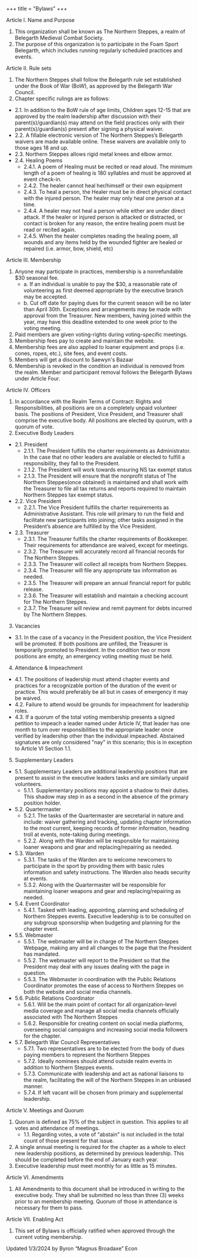 +++
title = "Bylaws"
+++

Article I. Name and Purpose
1. This organization shall be known as The Northern Steppes, a realm of Belegarth Medieval Combat Society.
2. The purpose of this organization is to participate in the Foam Sport Belegarth, which includes running regularly scheduled practices and events.

Article II. Rule sets
1. The Northern Steppes shall follow the Belegarth rule set established under the Book of War (BoW), as approved by the Belegarth War Council.
2. Chapter specific rulings are as follows:
* 2.1. In addition to the BoW rule of age limits, Children ages 12-15 that are approved by the realm leadership after discussion with their parent(s)/guardian(s) may attend on the field practices only with their parent(s)/guardian(s) present after signing a physical waiver.
* 2.2. A fillable electronic version of The Northern Steppes’s Belegarth waivers are made available online. These waivers are available only to those ages 18 and up.
* 2.3. Northern Steppes allows rigid metal knees and elbow armor.
* 2.4. Healing Poems
    * 2.4.1. A poem of Healing must be recited or read aloud. The minimum length of a poem of healing is 180 syllables and must be approved at event check-in.
    * 2.4.2. The healer cannot heal her/himself or their own equipment
    * 2.4.3. To heal a person, the Healer must be in direct physical contact with the injured person. The healer may only heal one person at a time.
    * 2.4.4. A healer may not heal a person while either are under direct attack. If the healer or injured person is attacked or distracted, or contact is broken for any reason, the entire healing poem must be read or recited again.
    * 2.4.5. When the healer completes reading the healing poem, all wounds and any items held by the wounded fighter are healed or repaired (i.e. armor, bow, shield, etc)

Article III. Membership
1. Anyone may participate in practices, membership is a nonrefundable $30 seasonal fee.
    * a. If an individual is unable to pay the $30, a reasonable rate of volunteering as first deemed appropriate by the executive branch may be accepted.
    * b. Cut off date for paying dues for the current season will be no later than April 30th. Exceptions and arrangements may be made with approval from the Treasurer. New members, having joined within the year, may have this deadline extended to one week prior to the voting meeting.
2. Paid members are given voting-rights during voting-specific meetings.
3. Membership fees pay to create and maintain the website.
4. Membership fees are also applied to loaner equipment and props (i.e. cones, ropes, etc.), site fees, and event costs.
5. Members will get a discount to Saewyn's Bazaar
6. Membership is revoked in the condition an individual is removed from the realm. Member and participant removal follows the Belegarth Bylaws under Article Four.

Article IV. Officers
1. In accordance with the Realm Terms of Contract: Rights and Responsibilities, all positions are on a completely unpaid volunteer basis. The positions of President, Vice President, and Treasurer shall comprise the executive body. All positions are elected by quorum, with a quorum of vote.
2. Executive Body Leaders
* 2.1. President
    * 2.1.1. The President fulfills the charter requirements as Administrator. In the case that no other leaders are available or elected to fulfill a responsibility, they fall to the President.
    * 2.1.2. The President will work towards ensuring NS tax exempt status
    * 2.1.3. The President will ensure that the nonprofit status of The Northern Steppes(once obtained) is maintained and shall work with the Treasurer to file all tax returns and reports required to maintain Northern Steppes tax exempt status.
* 2.2. Vice President
    * 2.2.1. The Vice President fulfills the charter requirements as Administrative Assistant. This role will primary to run the field and facilitate new participants into joining; other tasks assigned in the President’s absence are fulfilled by the Vice President.
* 2.3. Treasurer
    * 2.3.1. The Treasurer fulfills the charter requirements of Bookkeeper. Their requirements for attendance are waived, except for meetings.
    * 2.3.2. The Treasurer will accurately record all financial records for The Northern Steppes.
    * 2.3.3. The Treasurer will collect all receipts from Northern Steppes.
    * 2.3.4. The Treasurer will file any appropriate tax information as needed.
    * 2.3.5. The Treasurer will prepare an annual financial report for public release.
    * 2.3.6. The Treasurer will establish and maintain a checking account for The Northern Steppes.
    * 2.3.7. The Treasurer will review and remit payment for debts incurred by The Northern Steppes.

3. Vacancies
* 3.1. In the case of a vacancy in the President position, the Vice President will be
promoted. If both positions are unfilled, the Treasurer is temporarily promoted to President. In the condition two or more positions are empty, an emergency voting meeting must be held.

4. Attendance & Impeachment
* 4.1. The positions of leadership must attend chapter events and practices for a recognizable portion of the duration of the event or practice. This would preferably be all but in cases of emergency it may be waived.
* 4.2. Failure to attend would be grounds for impeachment for leadership roles.
* 4.3. If a quorum of the total voting membership presents a signed petition to impeach a leader named under Article IV, that leader has one month to turn over responsibilities to the appropriate leader once verified by leadership other than the individual impeached. Abstained signatures are only considered "nay" in this scenario; this is in exception to Article VI Section 1.1.

5. Supplementary Leaders
* 5.1. Supplementary Leaders are additional leadership positions that are present to assist in the
executive leaders tasks and are similarly unpaid volunteers.
    * 5.1.1. Supplementary positions may appoint a shadow to their duties. This shadow may step in as a second in the absence of the primary position holder.
* 5.2. Quartermaster
    * 5.2.1. The tasks of the Quartermaster are secretarial in nature and include: waiver gathering and tracking, updating chapter information to the most current, keeping records of former information, heading troll at events, note-taking during meetings.
    * 5.2.2. Along with the Warden will be responsible for maintaining loaner weapons and gear and replacing/repairing as needed.
* 5.3. Warden
    * 5.3.1. The tasks of the Warden are to welcome newcomers to participate in the sport by providing them with basic rules information and safety instructions. The Warden also heads security at events.
    * 5.3.2. Along with the Quartermaster will be responsible for maintaining loaner weapons and gear and replacing/repairing as needed.
* 5.4. Event Coordinator
    * 5.4.1. Tasked with leading, appointing, planning and scheduling of Northern Steppes events. Executive leadership is to be consulted on any subgroup sponsorship when budgeting and planning for the chapter event.
* 5.5. Webmaster
    * 5.5.1. The webmaster will be in charge of The Northern Steppes Webpage, making any and all changes to the page that the President has mandated.
    * 5.5.2. The webmaster will report to the President so that the President may deal with any issues dealing with the page in question.
    * 5.5.3. The Webmaster in coordination with the Public Relations Coordinator promotes the ease of access to Northern Steppes on both the website and social media channels.
* 5.6. Public Relations Coordinator
    * 5.6.1. Will be the main point of contact for all organization-level media coverage and manage all social media channels officially associated with The Northern Steppes
    * 5.6.2. Responsible for creating content on social media platforms, overseeing social campaigns and increasing social media followers for the chapter.
* 5.7. Belegarth War Council Representatives
    * 5.7.1. Two representatives are to be elected from the body of dues paying members to represent the Northern Steppes
    * 5.7.2. Ideally nominees should attend outside realm events in addition to Northern Steppes events.
    * 5.7.3. Communicate with leadership and act as national liaisons to the realm, facilitating the will of the Northern Steppes in an unbiased manner.
    * 5.7.4. If left vacant will be chosen from primary and supplemental leadership.

Article V. Meetings and Quorum
1. Quorum is defined as 75% of the subject in question. This applies to all votes and attendance of meetings.
    * 1.1. Regarding votes, a vote of “abstain” is not included in the total count of those present for that issue.
2. A single annual meeting is required for the chapter as a whole to elect new leadership positions, as determined by previous leadership. This should be completed before the end of January each year.
3. Executive leadership must meet monthly for as little as 15 minutes.

Article VI. Amendments
1. All Amendments to this document shall be introduced in writing to the executive body. They shall be submitted no less than three (3) weeks prior to an membership meeting. Quorum of those in attendance is necessary for them to pass.

Article VII. Enabling Act
1. This set of Bylaws is officially ratified when approved through the current voting membership.

Updated 1/3/2024
by Byron “Magnus Broadaxe” Econ